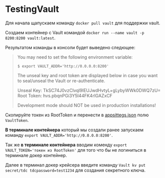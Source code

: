 # TestingVault

Для начала щапускаем команду `docker pull vault` для поддержки vault.

Создаем контейнер с Vault командой `docker run --name vault -p 8200:8200 vault:latest`.

Результатом команды в консоли будет выведено следющее:
> You may need to set the following environment variable:
> 
>     $ export VAULT_ADDR='http://0.0.0.0:8200'
> 
> The unseal key and root token are displayed below in case you want to
> seal/unseal the Vault or re-authenticate.
> 
> Unseal Key: TkSC74J0vzClvql9IEUJwdHvtyL+gLybyWWk0DWQ7zU=
> Root Token: hvs.pbqnPGi3Y5I44FK4rlGAZxCF
> 
> Development mode should NOT be used in production installations!

Скопируйте токен из RootToken и перенести в [appsittegs.json](https://github.com/altamir95/TestingVault/blob/main/TestingVault/TestingVault/appsettings.json) полю `VaultToken`.

**В терминале контейнера** который мы создали ранее запускаем команду `export VAULT_ADDR='http://0.0.0.0:8200'`.

Так же **в терминале контейнера** вводим коменду `export VAULT_TOKEN='токен из RootToken'` для того что бы не логиниться в терминале докер контейнер.

Далее в терминал докер крейсера введите команду `Vault kv put secret/tdc tdcpassword=test1234` для создания секретного ключа.




